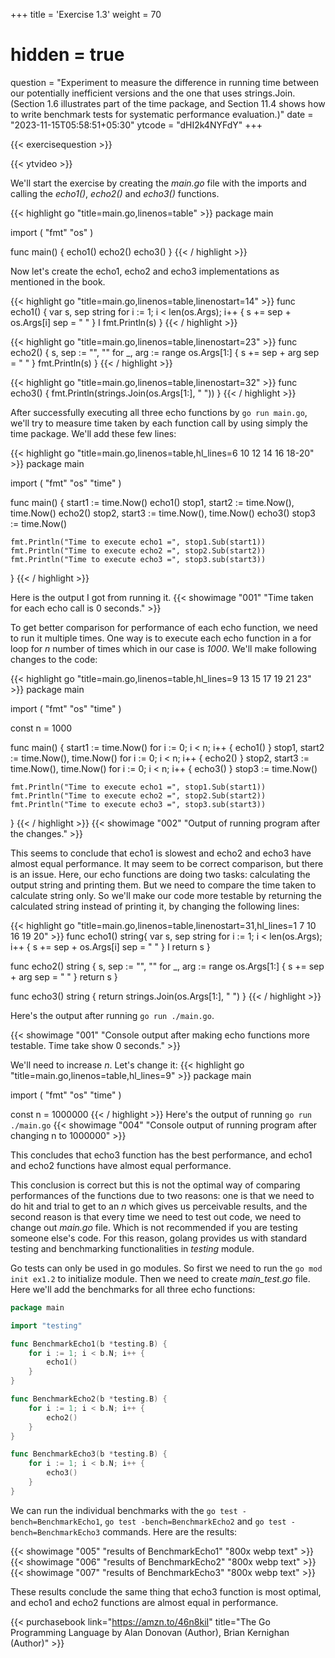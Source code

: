 +++
title = 'Exercise 1.3'
weight = 70
# hidden = true
question = "Experiment to measure the difference in running time between our potentially inefficient versions and the one that uses strings.Join. (Section 1.6 illustrates part of the time package, and Section 11.4 shows how to write benchmark tests for systematic performance evaluation.)"
date = "2023-11-15T05:58:51+05:30"
ytcode = "dHI2k4NYFdY"
+++

{{< exercisequestion >}}

{{< ytvideo >}}

We'll start the exercise by creating the *main.go* file with the imports and calling the *echo1()*, *echo2()* and *echo3()* functions.

{{< highlight go "title=main.go,linenos=table" >}}
package main

import ( 
    "fmt"
    "os"
)

func main() {
    echo1()
    echo2()
    echo3()
}
{{< / highlight >}}

Now let's create the echo1, echo2 and echo3 implementations as mentioned in the book.

{{< highlight go "title=main.go,linenos=table,linenostart=14" >}}
func echo1() {
    var s, sep string
    for i := 1; i < len(os.Args); i++ {
        s += sep + os.Args[i]
        sep = " "
    } I
    fmt.Println(s)
}
{{< / highlight >}}

{{< highlight go "title=main.go,linenos=table,linenostart=23" >}}
func echo2() {
    s, sep := "", ""
    for _, arg := range os.Args[1:] {
        s += sep + arg
        sep = " "
    }
    fmt.Println(s)
}
{{< / highlight >}}

{{< highlight go "title=main.go,linenos=table,linenostart=32" >}}
func echo3() {
    fmt.Println(strings.Join(os.Args[1:], " "))
}
{{< / highlight >}}

After successfully executing all three echo functions by `go run main.go`, we'll try to measure time taken by each function call by using simply the time package. We'll add these few lines:

{{< highlight go "title=main.go,linenos=table,hl_lines=6 10 12 14 16 18-20" >}}
package main

import ( 
    "fmt"
    "os"
    "time"
)

func main() {
    start1 := time.Now()
    echo1()
    stop1, start2 := time.Now(), time.Now()
    echo2()
    stop2, start3 := time.Now(), time.Now()
    echo3()
    stop3 := time.Now()

    fmt.Println("Time to execute echo1 =", stop1.Sub(start1))
    fmt.Println("Time to execute echo2 =", stop2.Sub(start2))
    fmt.Println("Time to execute echo3 =", stop3.sub(start3))
}
{{< / highlight >}}

Here is the output I got from running it.
{{< showimage "001" "Time taken for each echo call is 0 seconds." >}}

To get better comparison for performance of each echo function, we need to run it multiple times. One way is to execute each echo function in a for loop for *n* number of times which in our case is *1000*. We'll make following changes to the code:

{{< highlight go "title=main.go,linenos=table,hl_lines=9 13 15 17 19 21 23" >}}
package main

import ( 
    "fmt"
    "os"
    "time"
)

const n = 1000

func main() {
    start1 := time.Now()
    for i := 0; i < n; i++ {
        echo1()
    }
    stop1, start2 := time.Now(), time.Now()
    for i := 0; i < n; i++ {
        echo2()
    }
    stop2, start3 := time.Now(), time.Now()
    for i := 0; i < n; i++ {
        echo3()
    }
    stop3 := time.Now()

    fmt.Println("Time to execute echo1 =", stop1.Sub(start1))
    fmt.Println("Time to execute echo2 =", stop2.Sub(start2))
    fmt.Println("Time to execute echo3 =", stop3.sub(start3))
}
{{< / highlight >}}
{{< showimage "002" "Output of running program after the changes." >}}

This seems to conclude that echo1 is slowest and echo2 and echo3 have almost equal performance. It may seem to be correct comparison, but there is an issue. Here, our echo functions are doing two tasks: calculating the output string and printing them. But we need to compare the time taken to calculate string only. So we'll make our code more testable by returning the calculated string instead of printing it, by changing the following lines:

{{< highlight go "title=main.go,linenos=table,linenostart=31,hl_lines=1 7 10 16 19 20" >}}
func echo1() string{
    var s, sep string
    for i := 1; i < len(os.Args); i++ {
        s += sep + os.Args[i]
        sep = " "
    } I
    return s
}

func echo2() string {
    s, sep := "", ""
    for _, arg := range os.Args[1:] {
        s += sep + arg
        sep = " "
    }
    return s
}

func echo3() string {
    return strings.Join(os.Args[1:], " ")
}
{{< / highlight >}}

Here's the output after running `go run ./main.go`.

{{< showimage "001" "Console output after making echo functions more testable. Time take show 0 seconds." >}}

We'll need to increase *n*. Let's change it:
{{< highlight go "title=main.go,linenos=table,hl_lines=9" >}}
package main

import ( 
    "fmt"
    "os"
    "time"
)

const n = 1000000
{{< / highlight >}}
Here's the output of running `go run ./main.go`
{{< showimage "004" "Console output of running program after changing n to 1000000" >}}

This concludes that echo3 function has the best performance, and echo1 and echo2 functions have almost equal performance.

This conclusion is correct but this is not the optimal way of comparing performances of the functions due to two reasons: one is that we need to do hit and trial to get to an *n* which gives us perceivable results, and the second reason is that every time we need to test out code, we need to change out *main.go* file. Which is not recommended if you are testing someone else's code. For this reason, golang provides us with standard testing and benchmarking functionalities in *testing* module.

Go tests can only be used in go modules. So first we need to run the `go mod init ex1.2` to initialize module. Then we need to create *main_test.go* file. Here we'll add the benchmarks for all three echo functions:

```go { title="main_test.go" }
package main

import "testing"

func BenchmarkEcho1(b *testing.B) {
	for i := 1; i < b.N; i++ {
		echo1()
	}
}

func BenchmarkEcho2(b *testing.B) {
	for i := 1; i < b.N; i++ {
		echo2()
	}
}

func BenchmarkEcho3(b *testing.B) {
	for i := 1; i < b.N; i++ {
		echo3()
	}
}
```

We can run the individual benchmarks with the `go test -bench=BenchmarkEcho1`, `go test -bench=BenchmarkEcho2` and `go test -bench=BenchmarkEcho3` commands. Here are the results:


{{< showimage "005" "results of BenchmarkEcho1" "800x webp text" >}}
{{< showimage "006" "results of BenchmarkEcho2" "800x webp text" >}}
{{< showimage "007" "results of BenchmarkEcho3" "800x webp text" >}}

These results conclude the same thing that echo3 function is most optimal, and echo1 and echo2 functions are almost equal in performance.

{{< purchasebook link="https://amzn.to/46n8kiI" title="The Go Programming Language by Alan Donovan (Author), Brian Kernighan (Author)" >}}